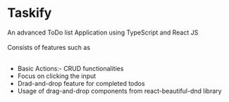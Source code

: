 # Taskify
An advanced ToDo list Application using TypeScript and React JS<br></br>
Consists of features such as <br></br>
<ul>
<li>Basic Actions:- CRUD functionalities</li>
<li>Focus on clicking the input</li>
<li>Drad-and-drop feature for completed todos</li>
<li>Usage of drag-and-drop components from react-beautiful-dnd library</li>
</ul>
